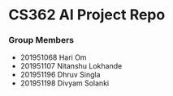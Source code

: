 # CS362 AI Project Repo

### Group Members
- 201951068 Hari Om
- 201951107 Nitanshu Lokhande
- 201951196 Dhruv Singla
- 201951198 Divyam Solanki 
